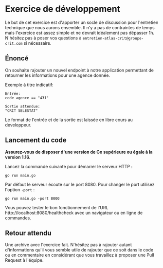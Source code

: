 # Exercice de développement

Le but de cet exercice est d'apporter un socle de discussion pour l'entretien technique que nous aurons ensemble.
Il n'y a pas de contraintes de temps mais l'exercice est assez simple et ne devrait idéalement pas dépasser 1h. N'hésitez pas à poser vos questions à `entretien-atlas-crit@groupe-crit.com` si nécessaire.

## Énoncé

On souhaite rajouter un nouvel endpoint à notre application permettant de retourner les informations pour une agence donnée.

Exemple à titre indicatif:
```
Entrée:
code agence == "431"

Sortie attendue:
"CRIT SELESTAT"
```

Le format de l'entrée et de la sortie est laissée en libre cours au developpeur.


## Lancement du code

**Assurez-vous de disposer d'une version de Go supérieure ou égale à la version 1.16.**

Lancez la commande suivante pour démarrer le serveur HTTP :
```shell
go run main.go
```

Par défaut le serveur écoute sur le port 8080.
Pour changer le port utilisez l'option `-port` :
```shell
go run main.go -port 8000
```

Vous pouvez tester le bon fonctionnement de l'URL http://localhost:8080/healthcheck avec un navigateur ou en ligne de commandes.

## Retour attendu
Une archive avec l'exercice fait. N'hésitez pas à rajouter autant d'informations qu'il vous semble utile de rajouter que ce soit dans le code ou en commentaire en considérant que vous travaillez à proposer une Pull Request à l'équipe.
